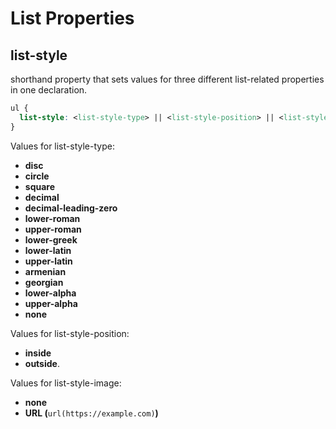# List Properties

## list-style

shorthand property that sets values for three different list-related properties in one declaration.

```css
ul {
  list-style: <list-style-type> || <list-style-position> || <list-style-image>;
}
```

Values for list-style-type:

* **disc**
* **circle**
* **square**
* **decimal**
* **decimal-leading-zero**
* **lower-roman**
* **upper-roman**
* **lower-greek**
* **lower-latin**
* **upper-latin**
* **armenian**
* **georgian**
* **lower-alpha**
* **upper-alpha**
* **none**

Values for list-style-position:

* **inside** 
* **outside**.

Values for list-style-image:

* **none**
* **URL \(**`url(https://example.com)`**\)**

